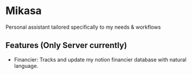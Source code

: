 # Mikasa

Personal assistant tailored specifically to my needs & workflows

## Features (Only Server currently)

- Financier: Tracks and update my notion financier database with natural language.
